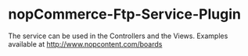 # nopCommerce-Ftp-Service-Plugin

The service can be used in the Controllers and the Views. Examples available at http://www.nopcontent.com/boards
